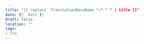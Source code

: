 ```yaml
---
title: "{{ replace .TranslationBaseName "-" " " | title }}"
date: {{ .Date }}
draft: false
location: ""
tags:
- foo
---
```


![]()
